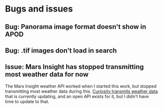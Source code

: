 # Bugs and issues

## Bug: Panorama image format doesn't show in APOD

## Bug: .tif images don't load in search

## Issue: Mars Insight has stopped transmitting most weather data for now
The Mars Insight weather API worked when I started this work, but stopped transmitting most weather data during this. [Curiosity transmits weather data](https://mars.nasa.gov/msl/weather/) that is currently updating, and an open API exists for it, but I didn't have time to update to that.